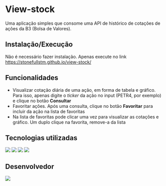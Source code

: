 # View-stock 

Uma aplicação simples que consome uma API de histórico de cotações de ações da B3 (Bolsa de Valores). 
 
## Instalação/Execução 
 
Não é necessário fazer instalação. Apenas execute no link https://stonefullstm.github.io/view-stock/ 

## Funcionalidades 
 
- Visualizar cotação diária de uma ação, em forma de tabela e gráfico. Para isso, apenas digite o *ticker* da ação no input (PETR4, por exemplo) e clique no botão **Consultar**
- Favoritar ações. Após uma consulta, clique no botão **Favoritar** para incluir da ação na lista de favoritas
- Na lista de favoritas pode clicar uma vez para visualizar as cotações e gráfico. Um duplo clique na favorita, remove-a da lista
 
## Tecnologias utilizadas
 
<div display="inline-block">
<img width="" src="https://img.shields.io/badge/HTML5-E34F26?style=for-the-badge&logo=html5&logoColor=white">
<img width="" src="https://img.shields.io/badge/CSS3-1572B6?style=for-the-badge&logo=css3&logoColor=white">
<img width="" src="https://img.shields.io/badge/JavaScript-323330?style=for-the-badge&logo=javascript&logoColor=F7DF1E">
<img width="" src="https://img.shields.io/badge/Chart.js-FF6384?style=for-the-badge&logo=chartdotjs&logoColor=white">
</div>
 
## Desenvolvedor 

<img width="" src="https://img.shields.io/badge/STONEFULL-Carlos%20Ara%C3%BAjo-blue">